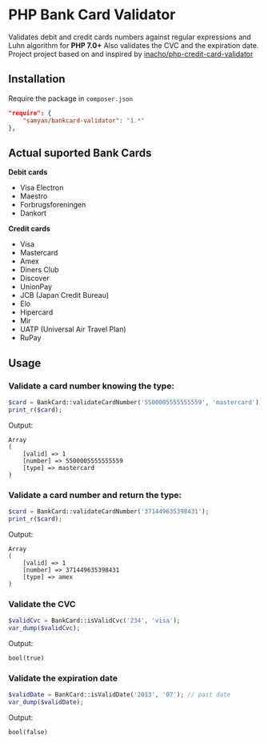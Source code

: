 # PHP Bank Card Validator

Validates debit and credit cards numbers against regular expressions and Luhn algorithm for **PHP 7.0+**
Also validates the CVC and the expiration date.
Project project based on and inspired by [inacho/php-credit-card-validator](https://github.com/inacho/php-credit-card-validator)

## Installation

Require the package in `composer.json`

```json
"require": {
    "samyan/bankcard-validator": "1.*"
},
```

## Actual suported Bank Cards
**Debit cards**
* Visa Electron
* Maestro
* Forbrugsforeningen
* Dankort

**Credit cards**
* Visa
* Mastercard
* Amex
* Diners Club
* Discover
* UnionPay
* JCB (Japan Credit Bureau)
* Elo
* Hipercard
* Mir
* UATP (Universal Air Travel Plan)
* RuPay

## Usage

### Validate a card number knowing the type:

```php
$card = BankCard::validateCardNumber('5500005555555559', 'mastercard');
print_r($card);
```

Output:

```
Array
(
    [valid] => 1
    [number] => 5500005555555559
    [type] => mastercard
)
```

### Validate a card number and return the type:

```php
$card = BankCard::validateCardNumber('371449635398431');
print_r($card);
```

Output:

```
Array
(
    [valid] => 1
    [number] => 371449635398431
    [type] => amex
)
```

### Validate the CVC

```php
$validCvc = BankCard::isValidCvc('234', 'visa');
var_dump($validCvc);
```

Output:

```
bool(true)
```

### Validate the expiration date

```php
$validDate = BankCard::isValidDate('2013', '07'); // past date
var_dump($validDate);
```

Output:

```
bool(false)
```